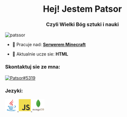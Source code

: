 <h1 align="center">Hej! Jestem Patsor</h1>
<h3 align="center">Czyli Wielki Bóg sztuki i nauki</h3>

<p align="left"> <img src="https://komarev.com/ghpvc/?username=patssor&label=Profile%20views&color=0e75b6&style=flat" alt="patssor" /> </p>

- 🔭 Pracuje nad: [**Serwerem Minecraft**](https://dc.ycmc.pl)

- 🌱 Aktualnie ucze sie: **HTML**

<h3 align="left">Skontaktuj sie ze mna:</h3>
<p align="left">
<a href="https://discord.gg/patsor#0" target="blank"><img align="center" src="https://raw.githubusercontent.com/rahuldkjain/github-profile-readme-generator/master/src/images/icons/Social/discord.svg" alt="Patsor#5319" height="30" width="40" /></a>
</p>

<h3 align="left">Jezyki:</h3>
<p align="left"> <a href="https://www.java.com" target="_blank" rel="noreferrer"> <img src="https://raw.githubusercontent.com/devicons/devicon/master/icons/java/java-original.svg" alt="java" width="40" height="40"/> </a> <a href="https://developer.mozilla.org/en-US/docs/Web/JavaScript" target="_blank" rel="noreferrer"> <img src="https://raw.githubusercontent.com/devicons/devicon/master/icons/javascript/javascript-original.svg" alt="javascript" width="40" height="40"/> </a> <a href="https://www.mongodb.com/" target="_blank" rel="noreferrer"> <img src="https://raw.githubusercontent.com/devicons/devicon/master/icons/mongodb/mongodb-original-wordmark.svg" alt="mongodb" width="40" height="40"/> </a> </p>
